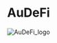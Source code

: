 # AuDeFi

![AuDeFi_logo](https://github.com/dxmolnar/NFT_Music_App/assets/127795314/a777eedd-2ad2-4f62-a84b-f1a3a3adbda8)
